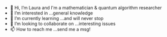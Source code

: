 - 👋 Hi, I’m Laura and I'm a mathematician & quantum algorithm researcher
- 👀 I’m interested in ...general knowledge
- 🌱 I’m currently learning ...and will never stop 
- 💞️ I’m looking to collaborate on ...interesting issues
- 📫 How to reach me ...send me a msg!

<!---
L4VM4T/L4VM4T is a ✨ special ✨ repository because its `README.md` (this file) appears on your GitHub profile.
You can click the Preview link to take a look at your changes.
--->
